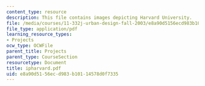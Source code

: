 ```yaml
---
content_type: resource
description: This file contains images depicting Harvard University.
file: /media/courses/11-332j-urban-design-fall-2003/e8a90d5156ecd983b10114578d0f7335_ipharvard.pdf
file_type: application/pdf
learning_resource_types:
- Projects
ocw_type: OCWFile
parent_title: Projects
parent_type: CourseSection
resourcetype: Document
title: ipharvard.pdf
uid: e8a90d51-56ec-d983-b101-14578d0f7335
---
```

